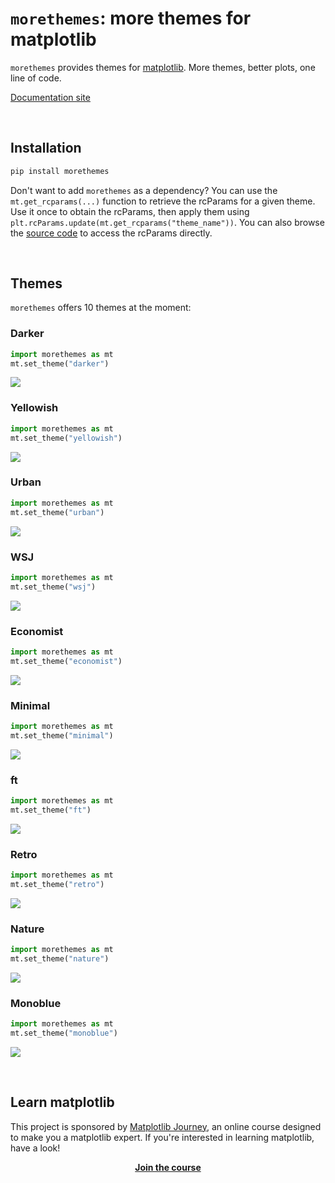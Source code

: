 <!-- Automatically generated, do not change by hand. Use docs/script/make.py instead. -->

# `morethemes`: more themes for matplotlib

`morethemes` provides themes for [matplotlib](https://matplotlib.org/). More themes, better plots, one line of code.

[Documentation site](https://josephbarbierdarnal.github.io/morethemes/)

<br>

## Installation

```bash
pip install morethemes
```

Don't want to add `morethemes` as a dependency? You can use the `mt.get_rcparams(...)` function to retrieve the rcParams for a given theme. Use it once to obtain the rcParams, then apply them using `plt.rcParams.update(mt.get_rcparams("theme_name"))`. You can also browse the [source code](https://github.com/JosephBARBIERDARNAL/morethemes/blob/main/morethemes/themes.py) to access the rcParams directly.

<br>

## Themes

`morethemes` offers 10 themes at the moment:

### Darker

```python
import morethemes as mt
mt.set_theme("darker")
```

[![](https://raw.githubusercontent.com/JosephBARBIERDARNAL/morethemes/refs/heads/main/docs/img/darker.png)](https://josephbarbierdarnal.github.io/morethemes/)

### Yellowish

```python
import morethemes as mt
mt.set_theme("yellowish")
```

[![](https://raw.githubusercontent.com/JosephBARBIERDARNAL/morethemes/refs/heads/main/docs/img/yellowish.png)](https://josephbarbierdarnal.github.io/morethemes/)

### Urban

```python
import morethemes as mt
mt.set_theme("urban")
```

[![](https://raw.githubusercontent.com/JosephBARBIERDARNAL/morethemes/refs/heads/main/docs/img/urban.png)](https://josephbarbierdarnal.github.io/morethemes/)

### WSJ

```python
import morethemes as mt
mt.set_theme("wsj")
```

[![](https://raw.githubusercontent.com/JosephBARBIERDARNAL/morethemes/refs/heads/main/docs/img/wsj.png)](https://josephbarbierdarnal.github.io/morethemes/)

### Economist

```python
import morethemes as mt
mt.set_theme("economist")
```

[![](https://raw.githubusercontent.com/JosephBARBIERDARNAL/morethemes/refs/heads/main/docs/img/economist.png)](https://josephbarbierdarnal.github.io/morethemes/)

### Minimal

```python
import morethemes as mt
mt.set_theme("minimal")
```

[![](https://raw.githubusercontent.com/JosephBARBIERDARNAL/morethemes/refs/heads/main/docs/img/minimal.png)](https://josephbarbierdarnal.github.io/morethemes/)

### ft

```python
import morethemes as mt
mt.set_theme("ft")
```

[![](https://raw.githubusercontent.com/JosephBARBIERDARNAL/morethemes/refs/heads/main/docs/img/ft.png)](https://josephbarbierdarnal.github.io/morethemes/)

### Retro

```python
import morethemes as mt
mt.set_theme("retro")
```

[![](https://raw.githubusercontent.com/JosephBARBIERDARNAL/morethemes/refs/heads/main/docs/img/retro.png)](https://josephbarbierdarnal.github.io/morethemes/)

### Nature

```python
import morethemes as mt
mt.set_theme("nature")
```

[![](https://raw.githubusercontent.com/JosephBARBIERDARNAL/morethemes/refs/heads/main/docs/img/nature.png)](https://josephbarbierdarnal.github.io/morethemes/)

### Monoblue

```python
import morethemes as mt
mt.set_theme("monoblue")
```

[![](https://raw.githubusercontent.com/JosephBARBIERDARNAL/morethemes/refs/heads/main/docs/img/monoblue.png)](https://josephbarbierdarnal.github.io/morethemes/)

<br>

## Learn matplotlib

This project is sponsored by [Matplotlib Journey](https://www.matplotlib-journey.com/), an online course designed to make you a matplotlib expert. If you're interested in learning matplotlib, have a look!

<center>

[**Join the course**](https://www.matplotlib-journey.com/)

</center>

<br>
